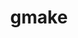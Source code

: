 ---
title: "gmake"
layout: cache
categories: [package, develop-2023-09-03]
meta: {"versions": ["4.4.1"], "compilers": ["apple-clang@=14.0.0", "gcc@=11.1.0", "gcc@=11.3.0", "gcc@=12.1.0", "gcc@=7.3.1", "gcc@=7.5.0", "oneapi@=2023.2.0"], "oss": ["amzn2", "ubuntu18.04", "ubuntu20.04", "ubuntu22.04", "ventura"], "platforms": ["darwin", "linux"], "targets": ["aarch64", "neoverse_n1", "ppc64le", "x86_64", "x86_64_v3"], "stacks": ["aws-isc", "aws-isc-aarch64", "build_systems", "data-vis-sdk", "e4s", "e4s-oneapi", "e4s-power", "gpu-tests", "ml-darwin-aarch64-mps", "ml-linux-x86_64-cpu", "ml-linux-x86_64-cuda", "ml-linux-x86_64-rocm", "radiuss", "radiuss-aws", "radiuss-aws-aarch64", "root", "tutorial"], "num_specs": 10, "num_specs_by_stack": {"root": 10, "ml-darwin-aarch64-mps": 1, "radiuss-aws-aarch64": 2, "aws-isc-aarch64": 2, "radiuss-aws": 1, "aws-isc": 1, "build_systems": 1, "radiuss": 1, "e4s-power": 1, "e4s": 1, "data-vis-sdk": 1, "gpu-tests": 1, "e4s-oneapi": 1, "ml-linux-x86_64-rocm": 1, "ml-linux-x86_64-cpu": 1, "ml-linux-x86_64-cuda": 1, "tutorial": 2}}
spec_details: [{"hash": "wxg4yie3ink4kay7v3qmdg4k4qxqaya6", "compiler": "apple-clang@=14.0.0", "versions": ["4.4.1"], "os": "ventura", "platform": "darwin", "target": "aarch64", "variants": ["build_system=autotools", "~guile"], "stacks": ["root", "ml-darwin-aarch64-mps"], "size": "-", "tarball": "https://binaries.spack.io/develop-2023-09-03/build_cache/darwin-ventura-aarch64/apple-clang-14.0.0/gmake-4.4.1/darwin-ventura-aarch64-apple-clang-14.0.0-gmake-4.4.1-wxg4yie3ink4kay7v3qmdg4k4qxqaya6.spack"}, {"hash": "q627pwuy6vfe6izsobpgzq43me22z6qc", "compiler": "gcc@=7.3.1", "versions": ["4.4.1"], "os": "amzn2", "platform": "linux", "target": "aarch64", "variants": ["build_system=autotools", "~guile"], "stacks": ["radiuss-aws-aarch64", "root", "aws-isc-aarch64"], "size": "-", "tarball": "https://binaries.spack.io/develop-2023-09-03/build_cache/linux-amzn2-aarch64/gcc-7.3.1/gmake-4.4.1/linux-amzn2-aarch64-gcc-7.3.1-gmake-4.4.1-q627pwuy6vfe6izsobpgzq43me22z6qc.spack"}, {"hash": "3qi37dwep3qctveqstoj5mi3j7yql7rh", "compiler": "gcc@=7.3.1", "versions": ["4.4.1"], "os": "amzn2", "platform": "linux", "target": "neoverse_n1", "variants": ["build_system=autotools", "~guile"], "stacks": ["radiuss-aws-aarch64", "root", "aws-isc-aarch64"], "size": "-", "tarball": "https://binaries.spack.io/develop-2023-09-03/build_cache/linux-amzn2-neoverse_n1/gcc-7.3.1/gmake-4.4.1/linux-amzn2-neoverse_n1-gcc-7.3.1-gmake-4.4.1-3qi37dwep3qctveqstoj5mi3j7yql7rh.spack"}, {"hash": "iscmsnjvxmq67mhod3e2mo5pgsgg5ohm", "compiler": "gcc@=7.3.1", "versions": ["4.4.1"], "os": "amzn2", "platform": "linux", "target": "x86_64_v3", "variants": ["build_system=autotools", "~guile"], "stacks": ["radiuss-aws", "root", "aws-isc"], "size": "-", "tarball": "https://binaries.spack.io/develop-2023-09-03/build_cache/linux-amzn2-x86_64_v3/gcc-7.3.1/gmake-4.4.1/linux-amzn2-x86_64_v3-gcc-7.3.1-gmake-4.4.1-iscmsnjvxmq67mhod3e2mo5pgsgg5ohm.spack"}, {"hash": "3nld4oxvtntovasqeqyueifplibham5c", "compiler": "gcc@=7.5.0", "versions": ["4.4.1"], "os": "ubuntu18.04", "platform": "linux", "target": "x86_64_v3", "variants": ["build_system=autotools", "~guile"], "stacks": ["build_systems", "radiuss", "root"], "size": "-", "tarball": "https://binaries.spack.io/develop-2023-09-03/build_cache/linux-ubuntu18.04-x86_64_v3/gcc-7.5.0/gmake-4.4.1/linux-ubuntu18.04-x86_64_v3-gcc-7.5.0-gmake-4.4.1-3nld4oxvtntovasqeqyueifplibham5c.spack"}, {"hash": "6oy277wejzmq4hlqq4bqs6jgrpkocip7", "compiler": "gcc@=11.1.0", "versions": ["4.4.1"], "os": "ubuntu20.04", "platform": "linux", "target": "ppc64le", "variants": ["build_system=autotools", "~guile"], "stacks": ["e4s-power", "root"], "size": "-", "tarball": "https://binaries.spack.io/develop-2023-09-03/build_cache/linux-ubuntu20.04-ppc64le/gcc-11.1.0/gmake-4.4.1/linux-ubuntu20.04-ppc64le-gcc-11.1.0-gmake-4.4.1-6oy277wejzmq4hlqq4bqs6jgrpkocip7.spack"}, {"hash": "3a5jzlpia4rmiubklinyrdrd7zmk7jx3", "compiler": "gcc@=11.1.0", "versions": ["4.4.1"], "os": "ubuntu20.04", "platform": "linux", "target": "x86_64_v3", "variants": ["build_system=autotools", "~guile"], "stacks": ["e4s", "root", "data-vis-sdk", "gpu-tests"], "size": "-", "tarball": "https://binaries.spack.io/develop-2023-09-03/build_cache/linux-ubuntu20.04-x86_64_v3/gcc-11.1.0/gmake-4.4.1/linux-ubuntu20.04-x86_64_v3-gcc-11.1.0-gmake-4.4.1-3a5jzlpia4rmiubklinyrdrd7zmk7jx3.spack"}, {"hash": "e3yslgix27e6qvhzqdz4frwruhjrw2hf", "compiler": "oneapi@=2023.2.0", "versions": ["4.4.1"], "os": "ubuntu20.04", "platform": "linux", "target": "x86_64", "variants": ["build_system=autotools", "~guile"], "stacks": ["root", "e4s-oneapi"], "size": "-", "tarball": "https://binaries.spack.io/develop-2023-09-03/build_cache/linux-ubuntu20.04-x86_64/oneapi-2023.2.0/gmake-4.4.1/linux-ubuntu20.04-x86_64-oneapi-2023.2.0-gmake-4.4.1-e3yslgix27e6qvhzqdz4frwruhjrw2hf.spack"}, {"hash": "bbohluam56f6f4fxpu4pgsxgptlzs6gg", "compiler": "gcc@=11.3.0", "versions": ["4.4.1"], "os": "ubuntu22.04", "platform": "linux", "target": "x86_64_v3", "variants": ["build_system=autotools", "~guile"], "stacks": ["ml-linux-x86_64-rocm", "ml-linux-x86_64-cpu", "root", "ml-linux-x86_64-cuda", "tutorial"], "size": "-", "tarball": "https://binaries.spack.io/develop-2023-09-03/build_cache/linux-ubuntu22.04-x86_64_v3/gcc-11.3.0/gmake-4.4.1/linux-ubuntu22.04-x86_64_v3-gcc-11.3.0-gmake-4.4.1-bbohluam56f6f4fxpu4pgsxgptlzs6gg.spack"}, {"hash": "dnecc3mfprv37afioztzu3rxakw5zuhq", "compiler": "gcc@=12.1.0", "versions": ["4.4.1"], "os": "ubuntu22.04", "platform": "linux", "target": "x86_64_v3", "variants": ["build_system=autotools", "~guile"], "stacks": ["root", "tutorial"], "size": "-", "tarball": "https://binaries.spack.io/develop-2023-09-03/build_cache/linux-ubuntu22.04-x86_64_v3/gcc-12.1.0/gmake-4.4.1/linux-ubuntu22.04-x86_64_v3-gcc-12.1.0-gmake-4.4.1-dnecc3mfprv37afioztzu3rxakw5zuhq.spack"}]
---